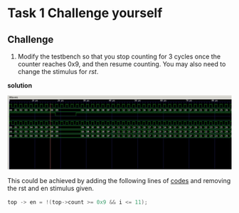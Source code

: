 # Task 1 Challenge yourself

## Challenge

1. Modify the testbench so that you stop counting for 3 cycles once the counter reaches 0x9, and then resume counting.  You may also need to change the stimulus for _rst_.

**solution**

![gtkwave](../images/gtkwave.jpg)

This could be achieved by adding the following lines of [codes](counter_tb.cpp#L38) and removing the rst and en stimulus given.

```cpp
top -> en = !(top->count >= 0x9 && i <= 11);
```


